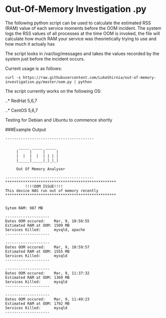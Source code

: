 # Out-Of-Memory Investigation .py


The following python script can be used to calculate the estimated RSS (RAM) value of each service moments before the OOM incident. The system logs the RSS values of all processes at the time OOM is invoked, the file will calculate how much RAM your service was theorietically trying to use and how much it actualy has 


The script looks in /var/log/messages and takes the values recorded by the system just before the incident occurs. 






Current usage is as follows:

```
curl -s https://raw.githubusercontent.com/LukeShirnia/out-of-memory-investigation.py/master/oom.py | python
```

The script currently works on the following OS:

..* RedHat 5,6,7

..* CentOS 5,6,7

Testing for Debian and Ubuntu to commence shortly 



###Example Output

```
----------------------------------------

      _____ _____ _____
     |     |     |     |
     |  |  |  |  | | | |
     |_____|_____|_|_|_|

     Out Of Memory Analyser

----------------------------------------
**************************************************
         !!!!OOM ISSUE!!!!
This device HAS run out of memory recently
**************************************************


Sytem RAM: 987 MB

--------------------
Dates OOM occured:    Mar, 9, 10:58:55
Estimated RAM at OOM: 1509 MB
Services Killed:      mysqld, apache
--------------------

--------------------
Dates OOM occured:    Mar, 9, 10:59:57
Estimated RAM at OOM: 1555 MB
Services Killed:      mysqld
--------------------

--------------------
Dates OOM occured:    Mar, 9, 11:37:32
Estimated RAM at OOM: 1369 MB
Services Killed:      mysqld
--------------------

--------------------
Dates OOM occured:    Mar, 9, 11:49:23
Estimated RAM at OOM: 1792 MB
Services Killed:      mysqld
--------------------
```

